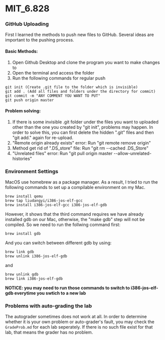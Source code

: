 # MIT_6.828
### GitHub Uploading
First I learned the methods to push new files to GitHub. Several ideas are important to the pushing process.

#### Basic Methods:
1. Open Github Desktop and clone the program you want to make changes to
2. Open the terminal and access the folder
3. Run the following commands for regular push
  ```
  git init (Create .git file to the folder which is invisible)
  git add . (Add all files and folders under the directory for commit)
  git commit -m "ANY COMMENT YOU WANT TO PUT"
  git push origin master
  ```

#### Problem solving:
1. If there is some invisible .git folder under the files you want to uploaded other than the one you created by "git init", problems may happen. In order to solve this, you can first delete the hidden ".git" files and then "git add." again for re-upload.
2. "Remote origin already exists" error: Run "git remote remove origin"
3. Method get rid of ".DS_store" file: Run "git rm --cached .DS_Store"
4. "Unrelated files" error: Run "git pull origin master --allow-unrelated-histories"

### Environment Settings
MacOS use homebrew as a package manager. As a result, I tried to run the following commands to set up a compilable environment on my Mac.
```
brew install qemu
brew tap liudangyi/i386-jos-elf-gcc
brew install i386-jos-elf-gcc i386-jos-elf-gdb
```
However, it shows that the third command requires we have already installed gdb on our Mac, otherwise, the "make gdb" step will not be compiled. So we need to run the follwing command first:
```
brew install gdb
```
And you can switch between different gdb by using:
```
brew link gdb
brew unlink i386-jos-elf-gdb
```
and 
```
brew unlink gdb
brew link i386-jos-elf-gdb
```
**NOTICE: you may need to run those commands to switch to i386-jos-elf-gdb everytime you swtich to a new lab**

### Problems with auto-grading the lab
The autograder sometimes does not work at all. In order to determine whether it is your own problem or auto-grader's fault, you may check the ```GradeProb.md``` for each lab seperately. If there is no such file exist for that lab, that means the grader has no problem.
